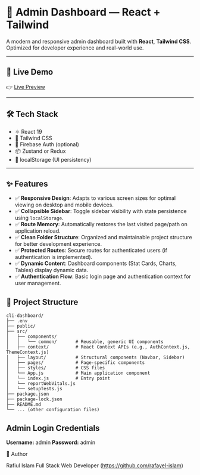 # 🧠 Admin Dashboard — React + Tailwind

A modern and responsive admin dashboard built with **React**, **Tailwind CSS**. Optimized for developer experience and real-world use. 

---

## 🚀 Live Demo

👉 [Live Preview](https://cli-dashboard.vercel.app/)

---

## 🛠️ Tech Stack

- ⚛️ React 19
- 🎨 Tailwind CSS
- 🔐 Firebase Auth (optional)
- 📦 Zustand or Redux
- 💾 localStorage (UI persistency)

---

## ✨ Features

- ✅ **Responsive Design**: Adapts to various screen sizes for optimal viewing on desktop and mobile devices.
- ✅ **Collapsible Sidebar**: Toggle sidebar visibility with state persistence using `localStorage`.
- ✅ **Route Memory**: Automatically restores the last visited page/path on application reload.
- ✅ **Clean Folder Structure**: Organized and maintainable project structure for better development experience.
- ✅ **Protected Routes**: Secure routes for authenticated users (if authentication is implemented).
- ✅ **Dynamic Content**: Dashboard components (Stat Cards, Charts, Tables) display dynamic data.
- ✅ **Authentication Flow**: Basic login page and authentication context for user management.

## 📁 Project Structure

```
cli-dashboard/
├── .env
├── public/
├── src/
│   ├── components/
│   │   └── common/       # Reusable, generic UI components
│   ├── context/          # React Context APIs (e.g., AuthContext.js, ThemeContext.js)
│   ├── layout/           # Structural components (Navbar, Sidebar)
│   ├── pages/            # Page-specific components
│   ├── styles/           # CSS files
│   └── App.js            # Main application component
│   └── index.js          # Entry point
│   └── reportWebVitals.js
│   └── setupTests.js
├── package.json
├── package-lock.json
├── README.md
└── ... (other configuration files)
```

## Admin Login Credentials

**Username:** admin
**Password:** admin

👤 Author

Rafiul Islam
Full Stack Web Developer
(https://github.com/rafayel-islam)